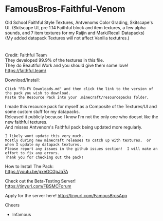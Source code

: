 # FamousBros-Faithful-Venom

Old School Faithful Style Textures, Antvenoms Color Grading, Skitscape's UI.
(Skitscape UI, pre 1.14 Faithful block and item textures, a few alpha sounds, and 7 item textures for my Raijin and Mark/Recall Datapacks)  
(My added datapack Textures will not affect Vanilla textutres.)  

#  
Credit: Faithful Team  
They developed 99.9% of the textures in this file.  
They do Beautiful Work and you should give them some love!  
https://faithful.team/  

Download/Install:  
~~~
Click "FB-FV Downloads.md" and then click the link to the version of the pack you wish to download.
Paste the Resource Pack into your .minecraft/resourcepacks folder.
~~~
I made this resource pack for myself as a Composite of the Textures/UI and some custom stuff for my datapacks.  
Released it publicly because I know I'm not the only one who doesnt like the new faithful textures.  
And misses Antvenom's Faithful pack being updated more regularly.  
~~~
I likely wont update this very much.  
Mostly during new minecraft releases to catch up with textures.  or when I update my datapack textures.  
Please report any issues in the github issues section!  I will make an effort to fix any errors.  
Thank you for checking out the pack!  
~~~
How to Install The Pack:  
https://youtu.be/gxeGCGpJq7A  

Check out the Beta-Testing Server!  
https://tinyurl.com/FBSMCForum  

Apply for the server here! http://tinyurl.com/FamousBrosApp  


Cheers

- Infamous
